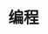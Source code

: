 ---
title: 编程
description: 主要是C++ STL用法及一些小技巧
image: cover.jpg

# Badge style
style:
    background: "#4a4ab0"
    color: "#fff"
---